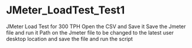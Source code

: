 # JMeter_LoadTest_Test1
JMeter Load Test for 300 TPH
Open the CSV and Save it 
Save the Jmeter file and run it
Path on the Jmeter file to be changed to the latest user desktop location and save the file and run the script
